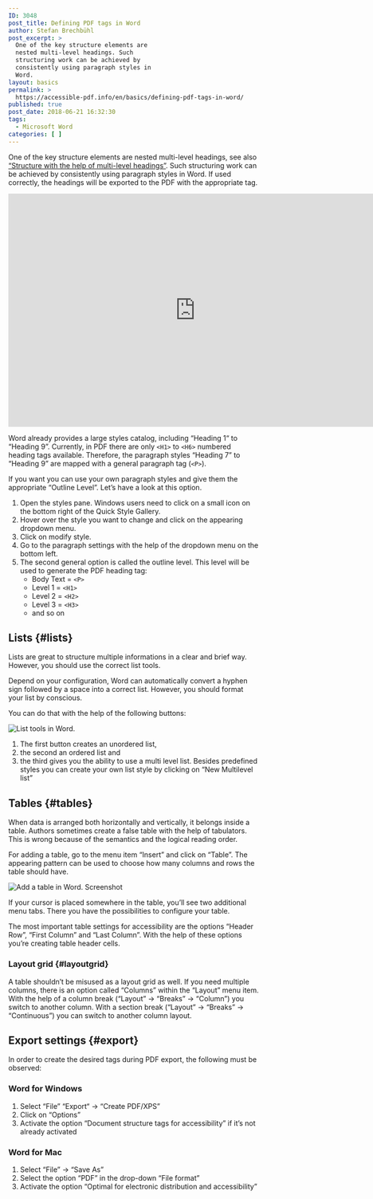 ```yaml
---
ID: 3048
post_title: Defining PDF tags in Word
author: Stefan Brechbühl
post_excerpt: >
  One of the key structure elements are
  nested multi-level headings. Such
  structuring work can be achieved by
  consistently using paragraph styles in
  Word.
layout: basics
permalink: >
  https://accessible-pdf.info/en/basics/defining-pdf-tags-in-word/
published: true
post_date: 2018-06-21 16:32:30
tags:
  - Microsoft Word
categories: [ ]
---
```

One of the key structure elements are nested multi-level headings, see also [“Structure with the help of multi-level headings”](https://accessible-pdf.info/en/basics/structure-with-the-help-of-multi-level-headings/). Such structuring work can be achieved by consistently using paragraph styles in Word. If used correctly, the headings will be exported to the PDF with the appropriate tag.

<iframe width="750" height="468" src="https://www.youtube-nocookie.com/embed/ahD5WYjfuLE?controls=0&hl=en" title="YouTube video tutorial: Defining PDF tags in Word" frameborder="0" allow="accelerometer; encrypted-media; gyroscope; picture-in-picture" allowfullscreen></iframe>

Word already provides a large styles catalog, including “Heading 1“ to “Heading 9”. Currently, in PDF there are only `<H1>` to `<H6>` numbered heading tags available. Therefore, the paragraph styles “Heading 7” to “Heading 9” are mapped with a general paragraph tag (`<P>`).

If you want you can use your own paragraph styles and give them the appropriate “Outline Level”. Let’s have a look at this option.

1. Open the styles pane. Windows users need to click on a small icon on the bottom right of the Quick Style Gallery.
2. Hover over the style you want to change and click on the appearing dropdown menu.
3. Click on modify style.
4. Go to the paragraph settings with the help of the dropdown menu on the bottom left.
5. The second general option is called the outline level. This level will be used to generate the PDF heading tag: 
	- Body Text = `<P>`
	- Level 1 = `<H1>`
	- Level 2 = `<H2>`
	- Level 3 = `<H3>`
	- and so on

## Lists {#lists}

Lists are great to structure multiple informations in a clear and brief way. However, you should use the correct list tools.

Depend on your configuration, Word can automatically convert a hyphen sign followed by a space into a correct list. However, you should format your list by conscious.

You can do that with the help of the following buttons:

![List tools in Word.](https://accessible-pdf.info/wp/wp-content/uploads/word-list.png)

1. The first button creates an unordered list,
2. the second an ordered list and
3. the third gives you the ability to use a multi level list. Besides predefined styles you can create your own list style by clicking on “New Multilevel list”

## Tables {#tables}

When data is arranged both horizontally and vertically, it belongs inside a table. Authors sometimes create a false table with the help of tabulators. This is wrong because of the semantics and the logical reading order.

For adding a table, go to the menu item “Insert” and click on “Table”. The appearing pattern can be used to choose how many columns and rows the table should have.

![Add a table in Word. Screenshot](https://accessible-pdf.info/wp/wp-content/uploads/word_table.png)

If your cursor is placed somewhere in the table, you’ll see two additional menu tabs. There you have the possibilities to configure your table.

The most important table settings for accessibility are the options “Header Row”, “First Column” and “Last Column”. With the help of these options you’re creating table header cells.

### Layout grid {#layoutgrid}

A table shouldn’t be misused as a layout grid as well. If you need multiple columns, there is an option called “Columns” within the “Layout” menu item. With the help of a column break (“Layout” → “Breaks” → “Column”) you switch to another column. With a section break (“Layout” → “Breaks” → “Continuous”) you can switch to another column layout.

## Export settings {#export}

In order to create the desired tags during PDF export, the following must be observed:

### Word for Windows

1. Select “File” “Export“ → “Create PDF/XPS” 
2. Click on “Options”
3. Activate the option “Document structure tags for accessibility” if it’s not already activated

### Word for Mac

1. Select “File” → “Save As”
2. Select the option “PDF” in the drop-down “File format”
3. Activate the option “Optimal for electronic distribution and accessibility”